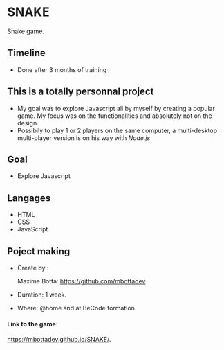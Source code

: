 # SNAKE

Snake game. 

## Timeline

* Done after 3 months of training

## This is a totally personnal project 

* My goal was to explore Javascript all by myself by creating a popular game. My focus was on the functionalities and absolutely not on the design.
* Possibily to play 1 or 2 players on the same computer, a multi-desktop multi-player version is on his way with _Node.js_

## Goal

* Explore Javascript
    
## Langages

* HTML 
* CSS
* JavaScript

## Poject making 

* Create by : 

  Maxime Botta: https://github.com/mbottadev

  
* Duration: 1 week.
* Where: @home and at BeCode formation. 

#### Link to the game:

https://mbottadev.github.io/SNAKE/.


